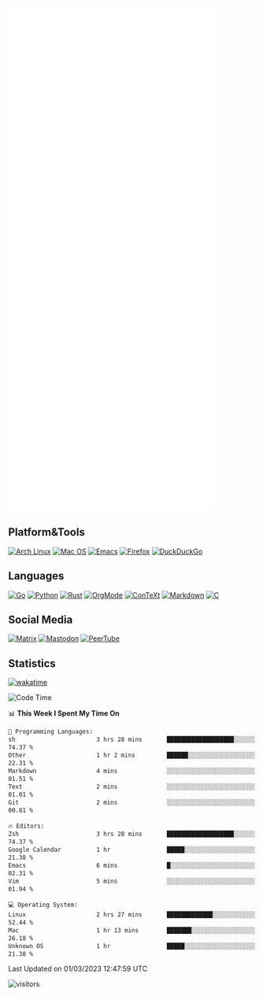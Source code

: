 ![Metrics](https://github.com/SteamedFish/SteamedFish/blob/master/github-metrics.svg)

## Platform&Tools

[![Arch Linux](https://img.shields.io/badge/ArchLinux-1793D1?logo=arch-linux&logoColor=fff&style=flat-square)](https://archlinux.org/)
[![Mac OS](https://img.shields.io/badge/MacOS-000000?style=flat-square&logo=macos&logoColor=F0F0F0)](https://www.apple.com/macos/)
[![Emacs](https://img.shields.io/badge/Emacs-%237F5AB6.svg?&style=flat-square&logo=gnu-emacs&logoColor=white)](https://www.gnu.org/software/emacs/)
[![Firefox](https://img.shields.io/badge/Firefox-FF7139?style=flat-square&logo=Firefox-Browser&logoColor=white)](https://firefox.com/)
[![DuckDuckGo](https://img.shields.io/badge/DuckDuckGo-DE5833?style=flat-square&logo=DuckDuckGo&logoColor=white)](https://duckduckgo.com/)

## Languages

[![Go](https://img.shields.io/badge/Golang-%2300ADD8.svg?style=flat-square&logo=go&logoColor=white)](https://golang.org/)
[![Python](https://img.shields.io/badge/Python-3670A0?style=flat-square&logo=python&logoColor=ffdd54)](https://www.python.org/)
[![Rust](https://img.shields.io/badge/Rust-%23000000.svg?style=flat-square&logo=rust&logoColor=white)](https://www.rust-lang.org/)
[![OrgMode](https://img.shields.io/badge/OrgMode-%23000000.svg?style=flat-square&logo=org&logoColor=white)](https://orgmode.org/)
[![ConTeXt](https://img.shields.io/badge/ConTeXt-%23008080.svg?style=flat-square&logo=latex&logoColor=white)](https://contextgarden.net/)
[![Markdown](https://img.shields.io/badge/MarkDown-%23000000.svg?style=flat-square&logo=markdown&logoColor=white)](https://daringfireball.net/projects/markdown/)
[![C](https://img.shields.io/badge/C-%2300599C.svg?style=flat-square&logo=c&logoColor=white)](https://www.iso.org/standard/74528.html)

## Social Media
<!--[![Telegram](https://img.shields.io/badge/SteamedFish-2CA5E0?style=social&logo=telegram&logoColor=white)](https://t.me/SteamedFish)-->

[![Matrix](https://img.shields.io/badge/SteamedFish-2CA5E0?style=social&logo=matrix&logoColor=black)](https://matrix.to/#/@i:steamedfish.org)
[![Mastodon](https://img.shields.io/mastodon/follow/109596467238113271?domain=https%3A%2F%2Fmastodon.steamedfish.org%2F&style=social)](https://steamedfish.org/@SteamedFish)
[![PeerTube](https://img.shields.io/badge/PeerTube-23000000.svg?logo=peertube&style=social)](https://peertube.steamedfish.org/)

## Statistics
[![wakatime](https://wakatime.com/badge/user/168280d6-fcf2-4b4f-ad3a-dc4612f35b38.svg)](https://wakatime.com/@168280d6-fcf2-4b4f-ad3a-dc4612f35b38)

<!--START_SECTION:waka-->
![Code Time](http://img.shields.io/badge/Code%20Time-2%2C320%20hrs%2010%20mins-blue)

📊 **This Week I Spent My Time On** 

```text
💬 Programming Languages: 
sh                       3 hrs 28 mins       ███████████████████░░░░░░   74.37 % 
Other                    1 hr 2 mins         ██████░░░░░░░░░░░░░░░░░░░   22.31 % 
Markdown                 4 mins              ░░░░░░░░░░░░░░░░░░░░░░░░░   01.51 % 
Text                     2 mins              ░░░░░░░░░░░░░░░░░░░░░░░░░   01.01 % 
Git                      2 mins              ░░░░░░░░░░░░░░░░░░░░░░░░░   00.81 % 

🔥 Editors: 
Zsh                      3 hrs 28 mins       ███████████████████░░░░░░   74.37 % 
Google Calendar          1 hr                █████░░░░░░░░░░░░░░░░░░░░   21.38 % 
Emacs                    6 mins              █░░░░░░░░░░░░░░░░░░░░░░░░   02.31 % 
Vim                      5 mins              ░░░░░░░░░░░░░░░░░░░░░░░░░   01.94 % 

💻 Operating System: 
Linux                    2 hrs 27 mins       █████████████░░░░░░░░░░░░   52.44 % 
Mac                      1 hr 13 mins        ███████░░░░░░░░░░░░░░░░░░   26.18 % 
Unknown OS               1 hr                █████░░░░░░░░░░░░░░░░░░░░   21.38 % 
```


 Last Updated on 01/03/2023 12:47:59 UTC
<!--END_SECTION:waka-->

![visitors](https://visitor-badge.laobi.icu/badge?page_id=SteamedFish.SteamedFish)
